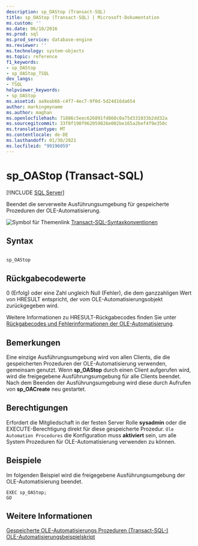 ```yaml
---
description: sp_OAStop (Transact-SQL)
title: sp_OAStop (Transact-SQL) | Microsoft-Dokumentation
ms.custom: ''
ms.date: 06/10/2016
ms.prod: sql
ms.prod_service: database-engine
ms.reviewer: ''
ms.technology: system-objects
ms.topic: reference
f1_keywords:
- sp_OAStop
- sp_OAStop_TSQL
dev_langs:
- TSQL
helpviewer_keywords:
- sp_OAStop
ms.assetid: aa9eab66-c4f7-4ec7-9f0d-5d24d16da654
author: markingmyname
ms.author: maghan
ms.openlocfilehash: 71886c5eec626891fd860c0a75d331033b2dd32a
ms.sourcegitcommit: 33f0f190f962059826e002be165a2bef4f9e350c
ms.translationtype: MT
ms.contentlocale: de-DE
ms.lasthandoff: 01/30/2021
ms.locfileid: "99196059"
---
```

# <a name="sp_oastop-transact-sql"></a>sp_OAStop (Transact-SQL)
[!INCLUDE [SQL Server](../../includes/applies-to-version/sqlserver.md)]

  Beendet die serverweite Ausführungsumgebung für gespeicherte Prozeduren der OLE-Automatisierung.  
  
 ![Symbol für Themenlink](../../database-engine/configure-windows/media/topic-link.gif "Symbol für Themenlink") [Transact-SQL-Syntaxkonventionen](../../t-sql/language-elements/transact-sql-syntax-conventions-transact-sql.md)  
  
## <a name="syntax"></a>Syntax  
  
```  
  
sp_OAStop      
```  
  
## <a name="return-code-values"></a>Rückgabecodewerte  
 0 (Erfolg) oder eine Zahl ungleich Null (Fehler), die dem ganzzahligen Wert von HRESULT entspricht, der vom OLE-Automatisierungsobjekt zurückgegeben wird.  
  
 Weitere Informationen zu HRESULT-Rückgabecodes finden Sie unter [Rückgabecodes und Fehlerinformationen der OLE-Automatisierung](../../relational-databases/stored-procedures/ole-automation-return-codes-and-error-information.md).  
  
## <a name="remarks"></a>Bemerkungen  
 Eine einzige Ausführungsumgebung wird von allen Clients, die die gespeicherten Prozeduren der OLE-Automatisierung verwenden, gemeinsam genutzt. Wenn **sp_OAStop** durch einen Client aufgerufen wird, wird die freigegebene Ausführungsumgebung für alle Clients beendet. Nach dem Beenden der Ausführungsumgebung wird diese durch Aufrufen von **sp_OACreate** neu gestartet.  
  
## <a name="permissions"></a>Berechtigungen  
 Erfordert die Mitgliedschaft in der festen Server Rolle **sysadmin** oder die EXECUTE-Berechtigung direkt für diese gespeicherte Prozedur. `Ole Automation Procedures` die Konfiguration muss **aktiviert** sein, um alle System Prozeduren für OLE-Automatisierung verwenden zu können.  
  
## <a name="examples"></a>Beispiele  
 Im folgenden Beispiel wird die freigegebene Ausführungsumgebung der OLE-Automatisierung beendet.  
  
```  
EXEC sp_OAStop;  
GO  
```  
  
## <a name="see-also"></a>Weitere Informationen  
 [Gespeicherte OLE-Automatisierungs Prozeduren &#40;Transact-SQL-&#41;](../../relational-databases/system-stored-procedures/ole-automation-stored-procedures-transact-sql.md)   
 [OLE-Automatisierungsbeispielskript](../../relational-databases/stored-procedures/ole-automation-sample-script.md)  
  
  

